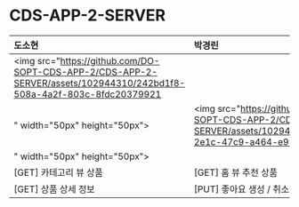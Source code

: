 # CDS-APP-2-SERVER

| 도소현 | 박경린 |
|:----------|:----------|
| <img src="https://github.com/DO-SOPT-CDS-APP-2/CDS-APP-2-SERVER/assets/102944310/242bd1f8-508a-4a2f-803c-8fdc20379921
" width="50px" height="50px"> | <img src="https://github.com/DO-SOPT-CDS-APP-2/CDS-APP-2-SERVER/assets/102944310/50ea0158-2e1c-47c9-a464-e9915a18e880
" width="50px" height="50px"> |
| [GET] 카테고리 뷰 상품 | [GET] 홈 뷰 추천 상품 |
| [GET] 상품 상세 정보 | [PUT] 좋아요 생성 / 취소 |


